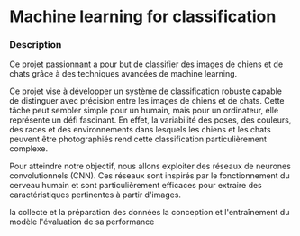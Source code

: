 # Machine learning for classification

### Description
Ce projet passionnant a pour but de classifier des images de chiens et de chats grâce à des techniques avancées de machine learning.

Ce projet vise à développer un système de classification robuste capable de distinguer avec précision entre les images de chiens et de chats.
Cette tâche peut sembler simple pour un humain, mais pour un ordinateur, elle représente un défi fascinant. 
En effet, la variabilité des poses, des couleurs, des races et des environnements dans lesquels les chiens et les chats peuvent être photographiés rend cette classification particulièrement complexe.

Pour atteindre notre objectif, nous allons exploiter des réseaux de neurones convolutionnels (CNN). Ces réseaux sont inspirés par le fonctionnement du cerveau humain et sont particulièrement efficaces pour extraire des caractéristiques pertinentes à partir d'images.

 la collecte et la préparation des données
 la conception et l'entraînement du modèle
 l'évaluation de sa performance
